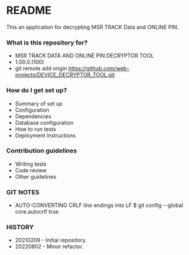 # README #

This an application for decrypting MSR TRACK Data and ONLINE PIN.

### What is this repository for? ###

* MSR TRACK DATA AND ONLINE PIN DECRYPTOR TOOL
* 1.00.0.(100)
* git remote add origin https://github.com/web-projects/DEVICE_DECRYPTOR_TOOL.git

### How do I get set up? ###

* Summary of set up
* Configuration
* Dependencies
* Database configuration
* How to run tests
* Deployment instructions

### Contribution guidelines ###

* Writing tests
* Code review
* Other guidelines

### GIT NOTES ###

*  AUTO-CONVERTING CRLF line endings into LF
   $ git config --global core.autocrlf true
   
### HISTORY ###

* 20210209 - Initial repository.
* 20220802 - Minor refactor.

